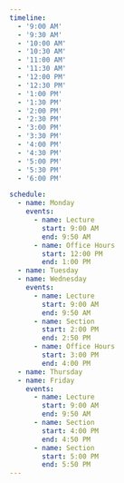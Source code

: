 ```yaml
---
timeline:
  - '9:00 AM'
  - '9:30 AM'
  - '10:00 AM'
  - '10:30 AM'
  - '11:00 AM'
  - '11:30 AM'
  - '12:00 PM'
  - '12:30 PM'
  - '1:00 PM'
  - '1:30 PM'
  - '2:00 PM'
  - '2:30 PM'
  - '3:00 PM'
  - '3:30 PM'
  - '4:00 PM'
  - '4:30 PM'
  - '5:00 PM'
  - '5:30 PM'
  - '6:00 PM'

schedule:
  - name: Monday
    events:
      - name: Lecture
        start: 9:00 AM
        end: 9:50 AM
      - name: Office Hours
        start: 12:00 PM
        end: 1:00 PM
  - name: Tuesday
  - name: Wednesday
    events:
      - name: Lecture
        start: 9:00 AM
        end: 9:50 AM
      - name: Section
        start: 2:00 PM
        end: 2:50 PM
      - name: Office Hours
        start: 3:00 PM
        end: 4:00 PM
  - name: Thursday
  - name: Friday
    events:
      - name: Lecture
        start: 9:00 AM
        end: 9:50 AM
      - name: Section
        start: 4:00 PM
        end: 4:50 PM
      - name: Section
        start: 5:00 PM
        end: 5:50 PM
---
```

